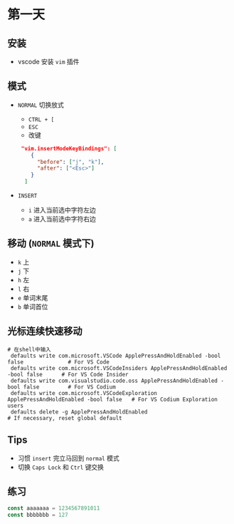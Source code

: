 # 第一天

## 安装

- vscode 安装 `vim` 插件

## 模式

- `NORMAL` 切换放式 
  - `CTRL + [`
  - `ESC`
  - 改键
  ```json
   "vim.insertModeKeyBindings": [
      {
        "before": ["j", "k"],
        "after": ["<Esc>"]
      }
    ]
  ```

- `INSERT`
  - `i` 进入当前选中字符左边
  - `a` 进入当前选中字符右边

## 移动 (`NORMAL` 模式下)

- `k` 上
- `j` 下
- `h` 左
- `l` 右
- `e` 单词末尾
- `b` 单词首位

## 光标连续快速移动

```shell
# 在shell中输入
 defaults write com.microsoft.VSCode ApplePressAndHoldEnabled -bool false              # For VS Code
 defaults write com.microsoft.VSCodeInsiders ApplePressAndHoldEnabled -bool false      # For VS Code Insider
 defaults write com.visualstudio.code.oss ApplePressAndHoldEnabled -bool false         # For VS Codium
 defaults write com.microsoft.VSCodeExploration ApplePressAndHoldEnabled -bool false   # For VS Codium Exploration users
 defaults delete -g ApplePressAndHoldEnabled                                           # If necessary, reset global default
```

## Tips

- 习惯 `insert` 完立马回到 `normal` 模式
- 切换 `Caps Lock` 和 `Ctrl` 键交换

## 练习

```js
const aaaaaaa = 1234567891011
const bbbbbbb = 127
```
